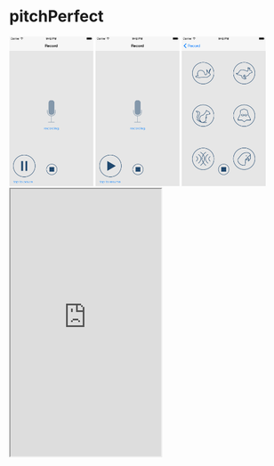 # pitchPerfect

<img src="https://github.com/travisgillespie/pitchPerfect/blob/master/screenshots/iOS%20Simulator%20Screen%20Shot%20Aug%2024%2C%202015%2C%209.42.42%20PM.png" width="30%" />

<img src="https://github.com/travisgillespie/pitchPerfect/blob/master/screenshots/iOS%20Simulator%20Screen%20Shot%20Aug%2024%2C%202015%2C%209.42.49%20PM.png" width="30%" />

<img src="https://github.com/travisgillespie/pitchPerfect/blob/master/screenshots/iOS%20Simulator%20Screen%20Shot%20Aug%2024%2C%202015%2C%209.42.53%20PM.png" width="30%" />

<iframe src="https://drive.google.com/file/d/0B5w_Rm6Jrg-PNnhpNGhHR3pIN2s/preview" width="271" height="480"></iframe>